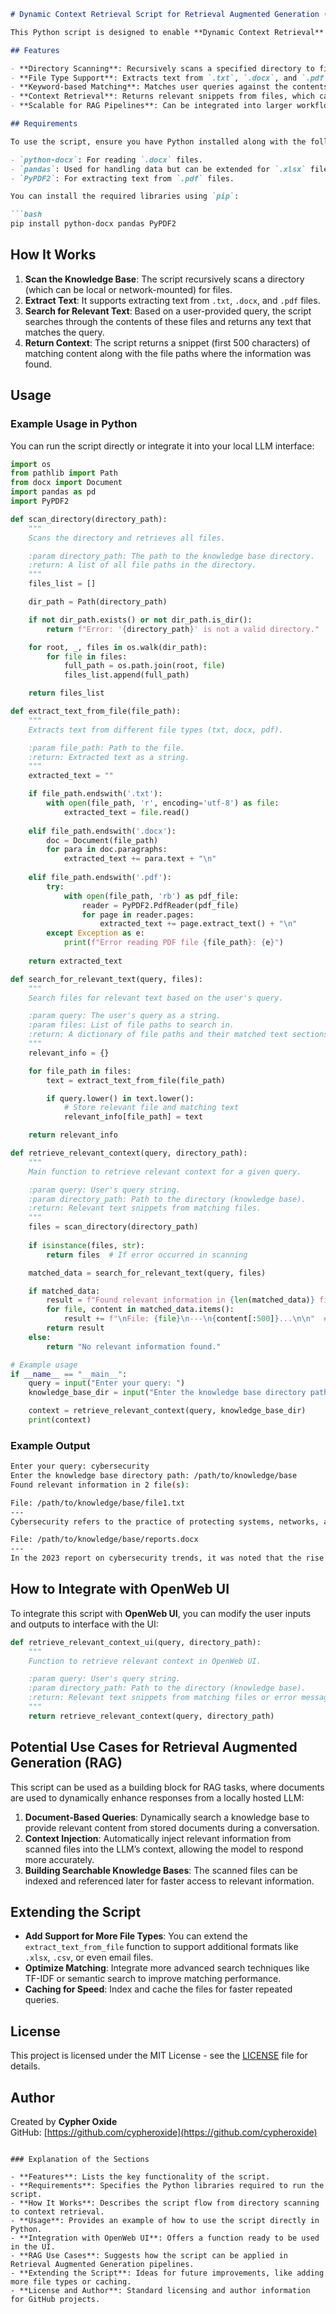 ```markdown
# Dynamic Context Retrieval Script for Retrieval Augmented Generation (RAG)

This Python script is designed to enable **Dynamic Context Retrieval** by scanning a directory (knowledge base), extracting relevant information from files based on user queries, and returning contextually relevant snippets. It can be integrated into a locally hosted LLM interface, such as **OpenWeb UI**, to enhance the LLM's responses by providing additional context from files.

## Features

- **Directory Scanning**: Recursively scans a specified directory to find all files.
- **File Type Support**: Extracts text from `.txt`, `.docx`, and `.pdf` files.
- **Keyword-based Matching**: Matches user queries against the contents of files to return relevant information.
- **Context Retrieval**: Returns relevant snippets from files, which can be used for Retrieval Augmented Generation (RAG) tasks.
- **Scalable for RAG Pipelines**: Can be integrated into larger workflows to enhance local LLMs with document-based knowledge.

## Requirements

To use the script, ensure you have Python installed along with the following libraries:

- `python-docx`: For reading `.docx` files.
- `pandas`: Used for handling data but can be extended for `.xlsx` files.
- `PyPDF2`: For extracting text from `.pdf` files.

You can install the required libraries using `pip`:

```bash
pip install python-docx pandas PyPDF2
```

## How It Works

1. **Scan the Knowledge Base**: The script recursively scans a directory (which can be local or network-mounted) for files.
2. **Extract Text**: It supports extracting text from `.txt`, `.docx`, and `.pdf` files.
3. **Search for Relevant Text**: Based on a user-provided query, the script searches through the contents of these files and returns any text that matches the query.
4. **Return Context**: The script returns a snippet (first 500 characters) of matching content along with the file paths where the information was found.

## Usage

### Example Usage in Python

You can run the script directly or integrate it into your local LLM interface:

```python
import os
from pathlib import Path
from docx import Document
import pandas as pd
import PyPDF2

def scan_directory(directory_path):
    """
    Scans the directory and retrieves all files.

    :param directory_path: The path to the knowledge base directory.
    :return: A list of all file paths in the directory.
    """
    files_list = []

    dir_path = Path(directory_path)

    if not dir_path.exists() or not dir_path.is_dir():
        return f"Error: '{directory_path}' is not a valid directory."

    for root, _, files in os.walk(dir_path):
        for file in files:
            full_path = os.path.join(root, file)
            files_list.append(full_path)

    return files_list

def extract_text_from_file(file_path):
    """
    Extracts text from different file types (txt, docx, pdf).

    :param file_path: Path to the file.
    :return: Extracted text as a string.
    """
    extracted_text = ""

    if file_path.endswith('.txt'):
        with open(file_path, 'r', encoding='utf-8') as file:
            extracted_text = file.read()
    
    elif file_path.endswith('.docx'):
        doc = Document(file_path)
        for para in doc.paragraphs:
            extracted_text += para.text + "\n"
    
    elif file_path.endswith('.pdf'):
        try:
            with open(file_path, 'rb') as pdf_file:
                reader = PyPDF2.PdfReader(pdf_file)
                for page in reader.pages:
                    extracted_text += page.extract_text() + "\n"
        except Exception as e:
            print(f"Error reading PDF file {file_path}: {e}")
    
    return extracted_text

def search_for_relevant_text(query, files):
    """
    Search files for relevant text based on the user's query.

    :param query: The user's query as a string.
    :param files: List of file paths to search in.
    :return: A dictionary of file paths and their matched text sections.
    """
    relevant_info = {}

    for file_path in files:
        text = extract_text_from_file(file_path)

        if query.lower() in text.lower():
            # Store relevant file and matching text
            relevant_info[file_path] = text

    return relevant_info

def retrieve_relevant_context(query, directory_path):
    """
    Main function to retrieve relevant context for a given query.

    :param query: User's query string.
    :param directory_path: Path to the directory (knowledge base).
    :return: Relevant text snippets from matching files.
    """
    files = scan_directory(directory_path)
    
    if isinstance(files, str):
        return files  # If error occurred in scanning

    matched_data = search_for_relevant_text(query, files)

    if matched_data:
        result = f"Found relevant information in {len(matched_data)} file(s):\n"
        for file, content in matched_data.items():
            result += f"\nFile: {file}\n---\n{content[:500]}...\n\n"  # Return the first 500 characters of matched content
        return result
    else:
        return "No relevant information found."

# Example usage
if __name__ == "__main__":
    query = input("Enter your query: ")
    knowledge_base_dir = input("Enter the knowledge base directory path: ")

    context = retrieve_relevant_context(query, knowledge_base_dir)
    print(context)
```

### Example Output

```bash
Enter your query: cybersecurity
Enter the knowledge base directory path: /path/to/knowledge/base
Found relevant information in 2 file(s):

File: /path/to/knowledge/base/file1.txt
---
Cybersecurity refers to the practice of protecting systems, networks, and programs from digital attacks...

File: /path/to/knowledge/base/reports.docx
---
In the 2023 report on cybersecurity trends, it was noted that the rise of ransomware has posed significant challenges...
```

## How to Integrate with OpenWeb UI

To integrate this script with **OpenWeb UI**, you can modify the user inputs and outputs to interface with the UI:

```python
def retrieve_relevant_context_ui(query, directory_path):
    """
    Function to retrieve relevant context in OpenWeb UI.

    :param query: User's query string.
    :param directory_path: Path to the directory (knowledge base).
    :return: Relevant text snippets from matching files or error messages.
    """
    return retrieve_relevant_context(query, directory_path)
```

## Potential Use Cases for Retrieval Augmented Generation (RAG)

This script can be used as a building block for RAG tasks, where documents are used to dynamically enhance responses from a locally hosted LLM:

1. **Document-Based Queries**: Dynamically search a knowledge base to provide relevant content from stored documents during a conversation.
2. **Context Injection**: Automatically inject relevant information from scanned files into the LLM’s context, allowing the model to respond more accurately.
3. **Building Searchable Knowledge Bases**: The scanned files can be indexed and referenced later for faster access to relevant information.

## Extending the Script

- **Add Support for More File Types**: You can extend the `extract_text_from_file` function to support additional formats like `.xlsx`, `.csv`, or even email files.
- **Optimize Matching**: Integrate more advanced search techniques like TF-IDF or semantic search to improve matching performance.
- **Caching for Speed**: Index and cache the files for faster repeated queries.

## License

This project is licensed under the MIT License - see the [LICENSE](LICENSE) file for details.

## Author

Created by **Cypher Oxide**  
GitHub: [https://github.com/cypheroxide](https://github.com/cypheroxide)
```

### Explanation of the Sections

- **Features**: Lists the key functionality of the script.
- **Requirements**: Specifies the Python libraries required to run the script.
- **How It Works**: Describes the script flow from directory scanning to context retrieval.
- **Usage**: Provides an example of how to use the script directly in Python.
- **Integration with OpenWeb UI**: Offers a function ready to be used in the UI.
- **RAG Use Cases**: Suggests how the script can be applied in Retrieval Augmented Generation pipelines.
- **Extending the Script**: Ideas for future improvements, like adding more file types or caching.
- **License and Author**: Standard licensing and author information for GitHub projects.
